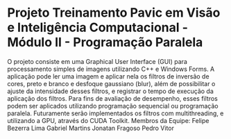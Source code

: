 # Projeto Treinamento Pavic em Visão e Inteligência Computacional - Módulo II - Programação Paralela
O projeto consiste em uma Graphical User Interface (GUI) para processamento simples de imagens utilizando C++ e Windows Forms. 
A aplicação pode ler uma imagem e aplicar nela os filtros de inversão de cores, preto e branco e desfoque gaussiano (blur), além de possibilitar 
o ajuste da intensidade desses filtros, e registrar o tempo de execução da aplicação dos filtros. Para fins de avaliação de desempenho, esses filtros
podem ser aplicados utilizando programação sequencial ou programação paralela. Futuramente serão implementados os filtros com multithreading, e 
utilizando a GPU, através do CUDA Toolkit.
Membros da Equipe:
Felipe Bezerra Lima
Gabriel Martins
Jonatan Fragoso
Pedro Vitor

